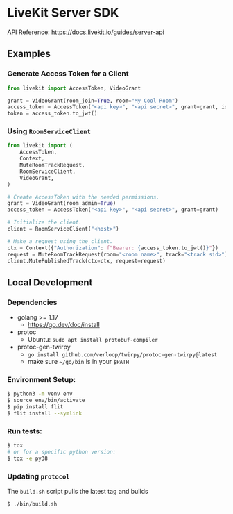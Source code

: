 # LiveKit Server SDK

API Reference: https://docs.livekit.io/guides/server-api

## Examples

### Generate Access Token for a Client

```py
from livekit import AccessToken, VideoGrant

grant = VideoGrant(room_join=True, room="My Cool Room")
access_token = AccessToken("<api key>", "<api secret>", grant=grant, identity="Bob")
token = access_token.to_jwt()
```

### Using `RoomServiceClient`

```py
from livekit import (
    AccessToken,
    Context,
    MuteRoomTrackRequest,
    RoomServiceClient,
    VideoGrant,
)

# Create AccessToken with the needed permissions.
grant = VideoGrant(room_admin=True)
access_token = AccessToken("<api key>", "<api secret>", grant=grant)

# Initialize the client.
client = RoomServiceClient("<host>")

# Make a request using the client.
ctx = Context({"Authorization": f"Bearer: {access_token.to_jwt()}"})
request = MuteRoomTrackRequest(room="<room name>", track="<track sid>")
client.MutePublishedTrack(ctx=ctx, request=request)
```

## Local Development

### Dependencies

- golang >= 1.17
    - https://go.dev/doc/install
- protoc
    - Ubuntu: `sudo apt install protobuf-compiler`
- protoc-gen-twirpy
    - `go install github.com/verloop/twirpy/protoc-gen-twirpy@latest`
    - make sure `~/go/bin` is in your `$PATH`

### Environment Setup:

```sh
$ python3 -m venv env
$ source env/bin/activate
$ pip install flit
$ flit install --symlink
```

### Run tests:

```sh
$ tox
# or for a specific python version:
$ tox -e py38
```

### Updating `protocol`

The `build.sh` script pulls the latest tag and builds

```sh
$ ./bin/build.sh
```
